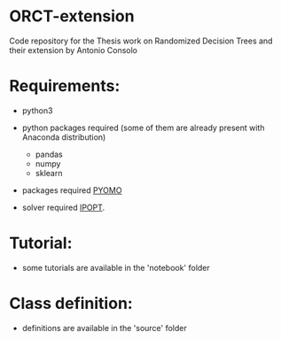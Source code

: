 # ORCT-extension
Code repository for the Thesis work on Randomized Decision Trees and their extension by Antonio Consolo

# Requirements:
* python3
* python packages required (some of them are already present with Anaconda distribution)
  * pandas
  * numpy
  * sklearn

* packages required [PYOMO](http://www.pyomo.org/)
* solver required [IPOPT](https://anaconda.org/conda-forge/ipopt). 

# Tutorial:
  * some tutorials are available in the 'notebook' folder
# Class definition:
  * definitions are available in the 'source' folder
